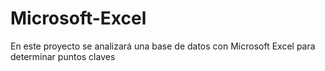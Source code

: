 # Microsoft-Excel
En este proyecto se analizará una base de datos con Microsoft Excel para determinar puntos claves
